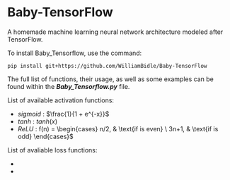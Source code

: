 # Baby-TensorFlow

A homemade machine learning neural network architecture modeled after TensorFlow.

To install Baby_Tensorflow, use the command:

    pip install git+https://github.com/WilliamBidle/Baby-TensorFlow

The full list of functions, their usage, as well as some examples can be found within the ***Baby_Tensorflow.py*** file.

List of available activation functions:

- *sigmoid* : $\frac{1}{1 + e^{-x}}$
- *tanh* : $tanh(x)$
- *ReLU* : f(n) =
\begin{cases} n/2, & \text{if 
 is even} \ 3n+1, & \text{if 
 is odd} \end{cases}$

List of avaliable loss functions:

-
-
